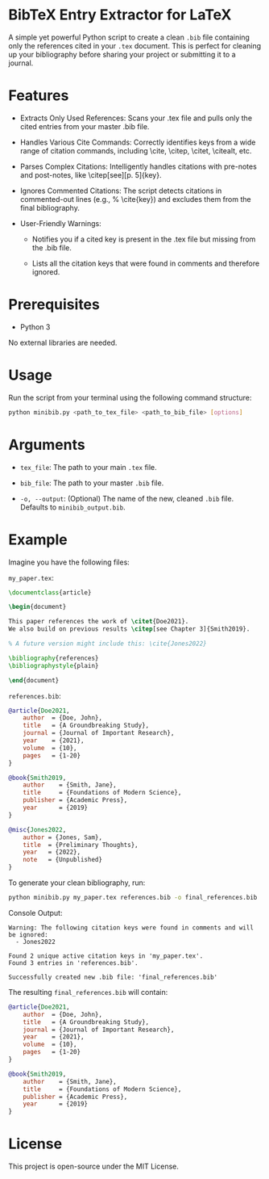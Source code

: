 # BibTeX Entry Extractor for LaTeX
A simple yet powerful Python script to create a clean `.bib` file containing only the references cited in your `.tex` document. This is perfect for cleaning up your bibliography before sharing your project or submitting it to a journal.

# Features
- Extracts Only Used References: Scans your .tex file and pulls only the cited entries from your master .bib file.

- Handles Various Cite Commands: Correctly identifies keys from a wide range of citation commands, including \cite, \citep, \citet, \citealt, etc.

- Parses Complex Citations: Intelligently handles citations with pre-notes and post-notes, like \citep[see][p. 5]{key}.

- Ignores Commented Citations: The script detects citations in commented-out lines (e.g., % \cite{key}) and excludes them from the final bibliography.

- User-Friendly Warnings:

    - Notifies you if a cited key is present in the .tex file but missing from the .bib file.

    - Lists all the citation keys that were found in comments and therefore ignored.

# Prerequisites
- Python 3

No external libraries are needed.

# Usage
Run the script from your terminal using the following command structure:

```sh
python minibib.py <path_to_tex_file> <path_to_bib_file> [options]
```

# Arguments
- `tex_file`: The path to your main `.tex` file.

- `bib_file`: The path to your master `.bib` file.

- `-o, --output`: (Optional) The name of the new, cleaned `.bib` file. Defaults to `minibib_output.bib`.

# Example
Imagine you have the following files:

`my_paper.tex`:

```tex
\documentclass{article}

\begin{document}

This paper references the work of \citet{Doe2021}.
We also build on previous results \citep[see Chapter 3]{Smith2019}.

% A future version might include this: \cite{Jones2022}

\bibliography{references}
\bibliographystyle{plain}

\end{document}
```

`references.bib`:

```bib
@article{Doe2021,
    author  = {Doe, John},
    title   = {A Groundbreaking Study},
    journal = {Journal of Important Research},
    year    = {2021},
    volume  = {10},
    pages   = {1-20}
}

@book{Smith2019,
    author    = {Smith, Jane},
    title     = {Foundations of Modern Science},
    publisher = {Academic Press},
    year      = {2019}
}

@misc{Jones2022,
    author = {Jones, Sam},
    title  = {Preliminary Thoughts},
    year   = {2022},
    note   = {Unpublished}
}
```

To generate your clean bibliography, run:

```sh
python minibib.py my_paper.tex references.bib -o final_references.bib
```

Console Output:

```
Warning: The following citation keys were found in comments and will be ignored:
  - Jones2022

Found 2 unique active citation keys in 'my_paper.tex'.
Found 3 entries in 'references.bib'.

Successfully created new .bib file: 'final_references.bib'
```

The resulting `final_references.bib` will contain:

```bib
@article{Doe2021,
    author  = {Doe, John},
    title   = {A Groundbreaking Study},
    journal = {Journal of Important Research},
    year    = {2021},
    volume  = {10},
    pages   = {1-20}
}

@book{Smith2019,
    author    = {Smith, Jane},
    title     = {Foundations of Modern Science},
    publisher = {Academic Press},
    year      = {2019}
}
```

# License
This project is open-source under the MIT License.